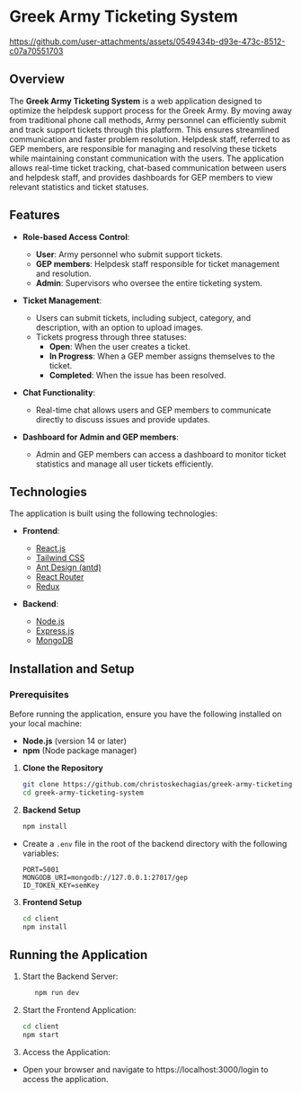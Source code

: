 # Greek Army Ticketing System

https://github.com/user-attachments/assets/0549434b-d93e-473c-8512-c07a70551703

## Overview

The **Greek Army Ticketing System** is a web application designed to optimize the helpdesk support process for the Greek Army. By moving away from traditional phone call methods, Army personnel can efficiently submit and track support tickets through this platform. This ensures streamlined communication and faster problem resolution. Helpdesk staff, referred to as GEP members, are responsible for managing and resolving these tickets while maintaining constant communication with the users.
The application allows real-time ticket tracking, chat-based communication between users and helpdesk staff, and provides dashboards for GEP members to view relevant statistics and ticket statuses.

## Features

- **Role-based Access Control**:

  - **User**: Army personnel who submit support tickets.
  - **GEP members**: Helpdesk staff responsible for ticket management and resolution.
  - **Admin**: Supervisors who oversee the entire ticketing system.

- **Ticket Management**:

  - Users can submit tickets, including subject, category, and description, with an option to upload images.
  - Tickets progress through three statuses:
    - **Open**: When the user creates a ticket.
    - **In Progress**: When a GEP member assigns themselves to the ticket.
    - **Completed**: When the issue has been resolved.

- **Chat Functionality**:

  - Real-time chat allows users and GEP members to communicate directly to discuss issues and provide updates.

- **Dashboard for Admin and GEP members**:

  - Admin and GEP members can access a dashboard to monitor ticket statistics and manage all user tickets efficiently.

## Technologies

The application is built using the following technologies:

- **Frontend**:

  - [React.js](https://reactjs.org/)
  - [Tailwind CSS](https://tailwindcss.com/)
  - [Ant Design (antd)](https://ant.design/)
  - [React Router](https://reactrouter.com/)
  - [Redux](https://react-redux.js.org/)

- **Backend**:
  - [Node.js](https://nodejs.org/)
  - [Express.js](https://expressjs.com/)
  - [MongoDB](https://www.mongodb.com/)

## Installation and Setup

### Prerequisites

Before running the application, ensure you have the following installed on your local machine:

- **Node.js** (version 14 or later)
- **npm** (Node package manager)

1. **Clone the Repository**

   ```bash
   git clone https://github.com/christoskechagias/greek-army-ticketing-system.git
   cd greek-army-ticketing-system

   ```

2. **Backend Setup**
   ```bash
   npm install
   ```

- Create a `.env` file in the root of the backend directory with the following variables:
  ```plaintext
  PORT=5001
  MONGODB_URI=mongodb://127.0.0.1:27017/gep
  ID_TOKEN_KEY=semKey
  ```

3. **Frontend Setup**
   ```bash
   cd client
   npm install
   ```

## Running the Application

1. Start the Backend Server:
   ```bash
      npm run dev
   ```
2. Start the Frontend Application:
   ```bash
   cd client
   npm start
   ```
3. Access the Application:

- Open your browser and navigate to https://localhost:3000/login to access the application.
